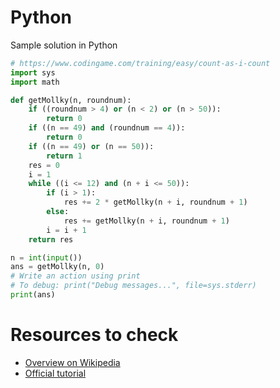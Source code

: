 # Python

Sample solution in Python

```python runnable
# https://www.codingame.com/training/easy/count-as-i-count
import sys
import math

def getMollky(n, roundnum):
    if ((roundnum > 4) or (n < 2) or (n > 50)):
        return 0
    if ((n == 49) and (roundnum == 4)):
        return 0
    if ((n == 49) or (n == 50)):
        return 1
    res = 0
    i = 1
    while ((i <= 12) and (n + i <= 50)):
        if (i > 1):
            res += 2 * getMollky(n + i, roundnum + 1)
        else:
            res += getMollky(n + i, roundnum + 1)
        i = i + 1
    return res

n = int(input())
ans = getMollky(n, 0)
# Write an action using print
# To debug: print("Debug messages...", file=sys.stderr)
print(ans)
```

# Resources to check

- [Overview on Wikipedia](https://en.wikipedia.org/wiki/Python_(programming_language))
- [Official tutorial](https://docs.python.org/3/tutorial/index.html)
